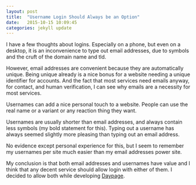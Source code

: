 ```yaml
---
layout: post
title:  "Username Login Should Always be an Option"
date:   2015-10-15 10:09:45
categories: jekyll update
---
```

I have a few thoughts about logins. Especially on a phone, but even on a desktop, it is an inconvenience to type out email addresses, due to symbols and the cruft of the domain name and tld. 

However, email addresses are convenient because they are automatically unique. Being unique already is a nice bonus for a website needing a unique identifier for accounts. And the fact that most services need emails anyway, for contact, and human verification, I can see why emails are a necessity for most services.

Usernames can add a nice personal touch to a website. People can use the real name or a variant or any reaction thing they want. 

Usernames are usually shorter than email addresses, and always contain less symbols (my bold statement for this). Typing out a username has always seemed slightly more pleasing than typing out an email address.

No evidence except personal experience for this, but I seem to remember my usernames per site much easier than my email addresses power site. 

My conclusion is that both email addresses and usernames have value and I think that any decent service should allow login with either of them. I decided to allow both while developing [Daypage][daypage].

[daypage]:      http://daypage.co